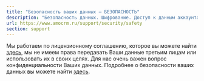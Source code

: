 ```yaml
---
title: "Безопасность ваших данных — БЕЗОПАСНОСТЬ"
description: "Безопасность данных. Шифрование. Доступ к данным аккаунта."
url: https://www.amocrm.ru/support/security/safety
section: support
---
```


Мы работаем по лицензионному соглашению, которое вы можете найти [здесь](/agreement/), мы
не имеем права передавать Ваши данные третьим лицам или использовать их в своих целях. Для нас очень важен вопрос
конфиденциальности Ваших данных. Подробнее о безопасности ваших данных вы можете найти [здесь](/security/).